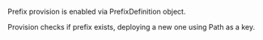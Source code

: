 Prefix provision is enabled via PrefixDefinition object.

Provision checks if prefix exists, deploying a new one using Path as a key.